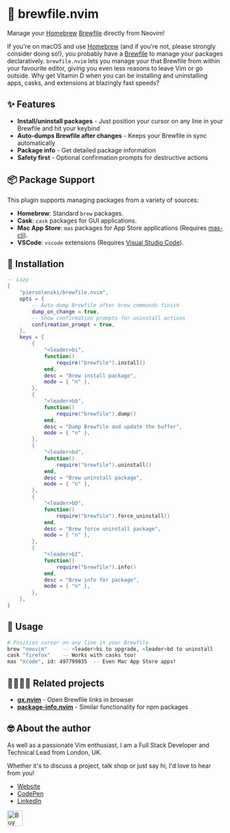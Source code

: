 # 🍺 brewfile.nvim

Manage your [Homebrew](https://brew.sh/) [Brewfile](https://docs.brew.sh/Brew-Bundle-and-Brewfile) directly from Neovim!  

If you're on macOS and use [Homebrew](https://brew.sh/) (and if you're not, please strongly consider doing so!), you probably have a [Brewfile](https://docs.brew.sh/Brew-Bundle-and-Brewfile) to manage your packages declaratively. `brewfile.nvim` lets you manage your that Brewfile from within your favourite editor, giving you even less reasons to leave Vim or go outside. Why get Vitamin D when you can be installing and uninstalling apps, casks, and extensions at blazingly fast speeds?

## ✨ Features

- **Install/uninstall packages** - Just position your cursor on any line in your Brewfile and hit your keybind  
- **Auto-dumps Brewfile after changes** - Keeps your Brewfile in sync automatically  
- **Package info** - Get detailed package information
- **Safety first** - Optional confirmation prompts for destructive actions  

## 📦 Package Support

This plugin supports managing packages from a variety of sources:

- **Homebrew**: Standard `brew` packages.
- **Cask**: `cask` packages for GUI applications.
- **Mac App Store**: `mas` packages for App Store applications (Requires [mas-cli](https://github.com/mas-cli/mas)).
- **VSCode**: `vscode` extensions (Requires [Visual Studio Code](https://code.visualstudio.com/)).

## 🔩 Installation

```lua
-- Lazy
{
	"piersolenski/brewfile.nvim",
    opts = {
        -- Auto-dump Brewfile after brew commands finish
        dump_on_change = true,
        -- Show confirmation prompts for uninstall actions
        confirmation_prompt = true,
    },
	keys = {
		{
			"<leader>bi",
			function()
				require("brewfile").install()
			end,
            desc = "Brew install package",
            mode = { "n" },
		},
        {
            "<leader>bb",
            function()
                require("brewfile").dump()
            end,
            desc = "Dump Brewfile and update the buffer",
            mode = { "n" },
        },
		{
			"<leader>bd",
			function()
				require("brewfile").uninstall()
			end,
            desc = "Brew uninstall package",
            mode = { "n" },
		},
		{
			"<leader>bD",
			function()
				require("brewfile").force_uninstall()
			end,
            desc = "Brew force uninstall package",
            mode = { "n" },
		},
		{
			"<leader>bI",
			function()
				require("brewfile").info()
			end,
            desc = "Brew info for package",
            mode = { "n" },
		},
	},
}
```

## 🚀 Usage

```sh
# Position cursor on any line in your Brewfile
brew "neovim"     -- <leader>bi to upgrade, <leader>bd to uninstall
cask "firefox"    -- Works with casks too!
mas "Xcode", id: 497799835  -- Even Mac App Store apps!
```

## 👨‍👩‍👧‍👦 Related projects

- **[gx.nvim](https://github.com/chrishrb/gx.nvim)** - Open Brewfile links in browser
- **[package-info.nvim](https://github.com/vuki656/package-info.nvim)** - Similar functionality for npm packages

## 🤓 About the author

As well as a passionate Vim enthusiast, I am a Full Stack Developer and Technical Lead from London, UK.

Whether it's to discuss a project, talk shop or just say hi, I'd love to hear from you!

- [Website](https://www.piersolenski.com/)
- [CodePen](https://codepen.io/piers)
- [LinkedIn](https://www.linkedin.com/in/piersolenski/)

<a href='https://ko-fi.com/piersolenski' target='_blank'>
  <img height='36' style='border:0px;height:36px;' src='https://cdn.ko-fi.com/cdn/kofi1.png?v=3' border='0' alt='Buy Me a Coffee at ko-fi.com' />
</a>

